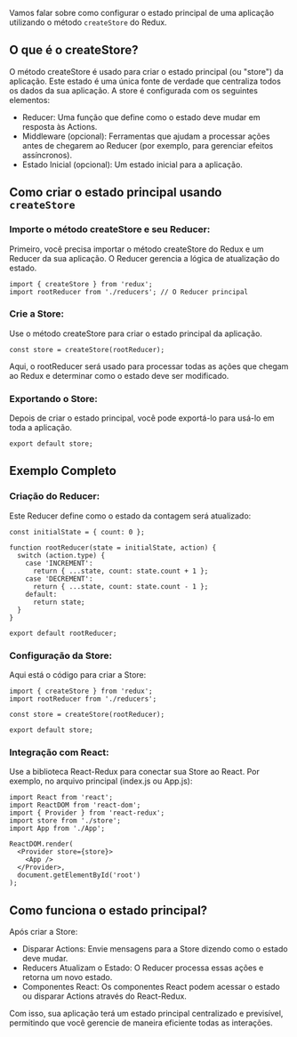 
Vamos falar sobre como configurar o estado principal de uma aplicação utilizando o método `createStore` do Redux.

## O que é o createStore?
O método createStore é usado para criar o estado principal (ou "store") da aplicação. Este estado é uma única fonte de verdade que centraliza todos os dados da sua aplicação. A store é configurada com os seguintes elementos:
- Reducer: Uma função que define como o estado deve mudar em resposta às Actions.
- Middleware (opcional): Ferramentas que ajudam a processar ações antes de chegarem ao Reducer (por exemplo, para gerenciar efeitos assíncronos).
- Estado Inicial (opcional): Um estado inicial para a aplicação.

## Como criar o estado principal usando `createStore`

### Importe o método createStore e seu Reducer: 
Primeiro, você precisa importar o método createStore do Redux e um Reducer da sua aplicação. O Reducer gerencia a lógica de atualização do estado.
```
import { createStore } from 'redux';
import rootReducer from './reducers'; // O Reducer principal
```

### Crie a Store: 
Use o método createStore para criar o estado principal da aplicação.
```
const store = createStore(rootReducer);
```
Aqui, o rootReducer será usado para processar todas as ações que chegam ao Redux e determinar como o estado deve ser modificado.

### Exportando o Store: 
Depois de criar o estado principal, você pode exportá-lo para usá-lo em toda a aplicação.
```
export default store;
```


## Exemplo Completo

### Criação do Reducer:
Este Reducer define como o estado da contagem será atualizado:
```
const initialState = { count: 0 };

function rootReducer(state = initialState, action) {
  switch (action.type) {
    case 'INCREMENT':
      return { ...state, count: state.count + 1 };
    case 'DECREMENT':
      return { ...state, count: state.count - 1 };
    default:
      return state;
  }
}

export default rootReducer;
```

### Configuração da Store:
Aqui está o código para criar a Store:
```
import { createStore } from 'redux';
import rootReducer from './reducers';

const store = createStore(rootReducer);

export default store;
```

### Integração com React:
Use a biblioteca React-Redux para conectar sua Store ao React. Por exemplo, no arquivo principal (index.js ou App.js):
```
import React from 'react';
import ReactDOM from 'react-dom';
import { Provider } from 'react-redux';
import store from './store';
import App from './App';

ReactDOM.render(
  <Provider store={store}>
    <App />
  </Provider>,
  document.getElementById('root')
);
```

## Como funciona o estado principal?
Após criar a Store:
- Disparar Actions: Envie mensagens para a Store dizendo como o estado deve mudar.
- Reducers Atualizam o Estado: O Reducer processa essas ações e retorna um novo estado.
- Componentes React: Os componentes React podem acessar o estado ou disparar Actions através do React-Redux.

Com isso, sua aplicação terá um estado principal centralizado e previsível, permitindo que você gerencie de maneira eficiente todas as interações.

